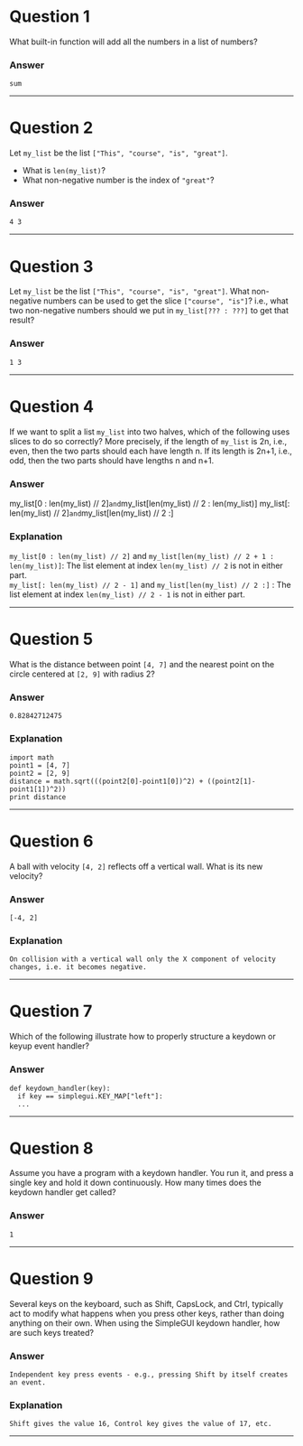 # Question 1
  What built-in function will add all the numbers in a list of numbers?

### Answer
    sum  
----
# Question 2
  Let `my_list` be the list `["This", "course", "is", "great"]`.
* What is `len(my_list)`?
* What non-negative number is the index of `"great"`?  

### Answer
    4 3  

----
# Question 3
  Let `my_list` be the list `["This", "course", "is", "great"]`. What non-negative numbers can be used to get the slice `["course", "is"]`? i.e., what two non-negative numbers should we put in `my_list[??? : ???]` to get that result?

### Answer
    1 3  

----
# Question 4
  If we want to split a list `my_list` into two halves, which of the following uses slices to do so correctly? More precisely, if the length of `my_list` is 2n, i.e., even, then the two parts should each have length n. If its length is 2n+1, i.e., odd, then the two parts should have lengths n and n+1.  

### Answer
  my_list[0 : len(my_list) // 2]` and `my_list[len(my_list) // 2 : len(my_list)]
  my_list[: len(my_list) // 2]` and `my_list[len(my_list) // 2 :]  

### Explanation
`my_list[0 : len(my_list) // 2]` and `my_list[len(my_list) // 2 + 1 : len(my_list)]`: The list element at index `len(my_list) // 2` is not in either part.  
`my_list[: len(my_list) // 2 - 1]` and `my_list[len(my_list) // 2 :]` : The list element at index `len(my_list) // 2 - 1` is not in either part.  

----
# Question 5
  What is the distance between point `[4, 7]` and the nearest point on the circle centered at `[2, 9]` with radius 2?

### Answer
    0.82842712475  

### Explanation
    import math
    point1 = [4, 7]
    point2 = [2, 9]
    distance = math.sqrt(((point2[0]-point1[0])^2) + ((point2[1]-point1[1])^2))
    print distance

----
# Question 6
  A ball with velocity `[4, 2]` reflects off a vertical wall. What is its new velocity?  

### Answer
    [-4, 2]  

### Explanation
    On collision with a vertical wall only the X component of velocity changes, i.e. it becomes negative.

----
# Question 7
  Which of the following illustrate how to properly structure a keydown or keyup event handler?

### Answer
    def keydown_handler(key):  
      if key == simplegui.KEY_MAP["left"]:  
      ...    

----
# Question 8
  Assume you have a program with a keydown handler. You run it, and press a single key and hold it down continuously. How many times does the keydown handler get called?  

### Answer
    1

----  
# Question 9
  Several keys on the keyboard, such as Shift, CapsLock, and Ctrl, typically act to modify what happens when you press other keys, rather than doing anything on their own. When using the SimpleGUI keydown handler, how are such keys treated?  

### Answer
    Independent key press events - e.g., pressing Shift by itself creates an event.  

### Explanation
    Shift gives the value 16, Control key gives the value of 17, etc.

----
